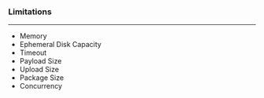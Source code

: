 ### Limitations

---

- Memory
- Ephemeral Disk Capacity
- Timeout
- Payload Size
- Upload Size
- Package Size
- Concurrency
